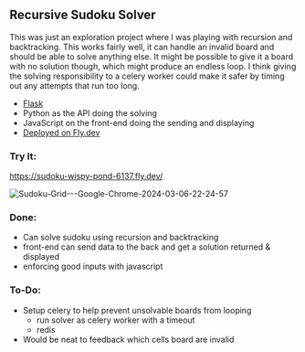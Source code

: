 ## Recursive Sudoku Solver

This was just an exploration project where I was playing with recursion and backtracking. This works fairly well, it can handle an invalid board and should be able to solve anything else. It might be possible to give it a board with no solution though, which might produce an endless loop. I think giving the solving responsibility to a celery worker could make it safer by timing out any attempts that run too long.

- [Flask](https://flask.palletsprojects.com/en/3.0.x/)
- Python as the API doing the solving
- JavaScript on the front-end doing the sending and displaying
- [Deployed on Fly.dev](https://sudoku-wispy-pond-6137.fly.dev/)

### Try It:
https://sudoku-wispy-pond-6137.fly.dev/

![Sudoku-Grid---Google-Chrome-2024-03-06-22-24-57](https://github.com/mcleeder/sudoku_python/assets/68357049/3fe86207-63fa-4356-8a2b-c8ab8a16a6da)



### Done:
- Can solve sudoku using recursion and backtracking
- front-end can send data to the back and get a solution returned & displayed
- enforcing good inputs with javascript

### To-Do:
- Setup celery to help prevent unsolvable boards from looping
    - run solver as celery worker with a timeout
    - redis
- Would be neat to feedback which cells board are invalid
